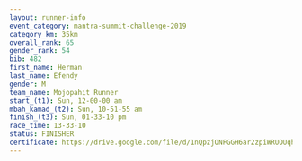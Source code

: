 ```yaml
---
layout: runner-info 
event_category: mantra-summit-challenge-2019 
category_km: 35km 
overall_rank: 65
gender_rank: 54
bib: 482
first_name: Herman
last_name: Efendy
gender: M
team_name: Mojopahit Runner
start_(t1): Sun, 12-00-00 am
mbah_kamad_(t2): Sun, 10-51-55 am
finish_(t3): Sun, 01-33-10 pm
race_time: 13-33-10
status: FINISHER
certificate: https://drive.google.com/file/d/1nQpzjONFGGH6ar2zpiWRUOUqhl7lcLkc/view?usp=sharing
---
```


